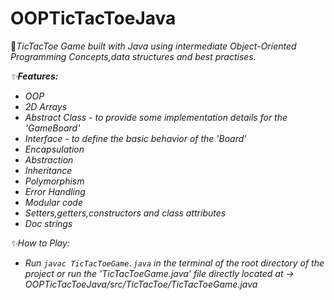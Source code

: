 # OOPTicTacToeJava
 
🚀<i>TicTacToe Game built with Java using intermediate Object-Oriented Programming Concepts,data structures and best practises.


✨<b>Features:</b>

* OOP
* 2D Arrays
* Abstract Class - to provide some implementation details for the 'GameBoard'
* Interface -  to define the basic behavior of the 'Board' 
* Encapsulation
* Abstraction
* Inheritance
* Polymorphism
* Error Handling
* Modular code
* Setters,getters,constructors and class attributes
* Doc strings

✨How to Play:

* Run `javac TicTacToeGame.java` in the terminal of the root directory of the project or run the 'TicTacToeGame.java' file directly located at -> OOPTicTacToeJava/src/TicTacToe/TicTacToeGame.java

                           

